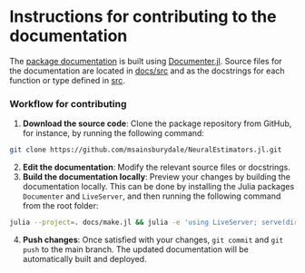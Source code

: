 # Instructions for contributing to the documentation

The [package documentation](https://msainsburydale.github.io/NeuralEstimators.jl/dev/) is built using [Documenter.jl](https://documenter.juliadocs.org/stable/). Source files for the documentation are located in [docs/src](https://github.com/msainsburydale/NeuralEstimators.jl/tree/main/docs/src) and as the docstrings for each function or type defined in [src](https://github.com/msainsburydale/NeuralEstimators.jl/tree/main/src). 

### Workflow for contributing

1.	**Download the source code**: Clone the package repository from GitHub, for instance, by running the following command:
```bash
git clone https://github.com/msainsburydale/NeuralEstimators.jl.git
```
2.	**Edit the documentation**: Modify the relevant source files or docstrings.
3.	**Build the documentation locally**: Preview your changes by building the documentation locally. This can be done by installing the Julia packages `Documenter` and `LiveServer`, and then running the following command from the root folder:
```bash
julia --project=. docs/make.jl && julia -e 'using LiveServer; serve(dir="docs/build")'
```
4.	**Push changes**: Once satisfied with your changes, `git commit` and `git push` to the main branch. The updated documentation will be automatically built and deployed.

